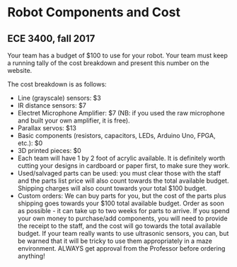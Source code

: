 # Robot Components and Cost

## ECE 3400, fall 2017

Your team has a budget of $100 to use for your robot. Your team must keep a running tally of the cost breakdown and present this number on the website.

The cost breakdown is as follows:

* Line (grayscale) sensors: $3
* IR distance sensors: $7
* Electret Microphone Amplifier: $7 (NB: if you used the raw microphone and built your own amplifier, it is free). 
* Parallax servos: $13
* Basic components (resistors, capacitors, LEDs, Arduino Uno, FPGA, etc.): $0
* 3D printed pieces: $0
* Each team will have 1 by 2 foot of acrylic available. It is definitely worth cutting your designs in cardboard or paper first, to make sure they work. 
* Used/salvaged parts can be used: you must clear those with the staff and the parts list price will also count towards the total available budget. Shipping charges will also count towards your total $100 budget.
* Custom orders: We can buy parts for you, but the cost of the parts plus shipping goes towards your $100 total available budget. Order as soon as possible - it can take up to two weeks for parts to arrive. If you spend your own money to purchase/add components, you will need to provide the receipt to the staff, and the cost will go towards the total available budget. If your team really wants to use ultrasonic sensors, you can, but be warned that it will be tricky to use them appropriately in a maze environment. ALWAYS get approval from the Professor before ordering anything!
